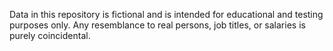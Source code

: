 Data in this repository is fictional and is intended for educational and testing purposes only. Any resemblance to real persons, job titles, or salaries is purely coincidental.

